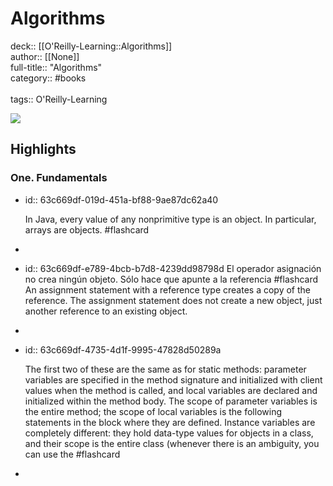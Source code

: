 # Algorithms

deck:: [[O'Reilly-Learning::Algorithms]]\
author:: [[None]]\
full-title:: "Algorithms"\
category:: #books\
\
tags:: O'Reilly-Learning  

![](https://learning.oreilly.com/library/view/algorithms-fourth-edition/9780132762564/ibis_generated_cover_thumbnail.jpg)
## Highlights
### One. Fundamentals
- id:: 63c669df-019d-451a-bf88-9ae87dc62a40
  
  In Java, every value of any nonprimitive type is an object. In particular, arrays are objects. #flashcard
-
- id:: 63c669df-e789-4bcb-b7d8-4239dd98798d
   El operador asignación no crea ningún objeto. Sólo hace que apunte a la referencia #flashcard 
    An assignment statement with a reference type creates a copy of the reference. The assignment statement does not create a new object, just another reference to an existing object.
-
- id:: 63c669df-4735-4d1f-9995-47828d50289a
  
  The first two of these are the same as for static methods: parameter variables are specified in the method signature and initialized with client values when the method is called, and local variables are declared and initialized within the method body. The scope of parameter variables is the entire method; the scope of local variables is the following statements in the block where they are defined. Instance variables are completely different: they hold data-type values for objects in a class, and their scope is the entire class (whenever there is an ambiguity, you can use the #flashcard
-